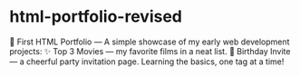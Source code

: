 # html-portfolio-revised
🎨 First HTML Portfolio — A simple showcase of my early web development projects: ✨ Top 3 Movies — my favorite films in a neat list. 🎉 Birthday Invite — a cheerful party invitation page.  Learning the basics, one tag at a time!
